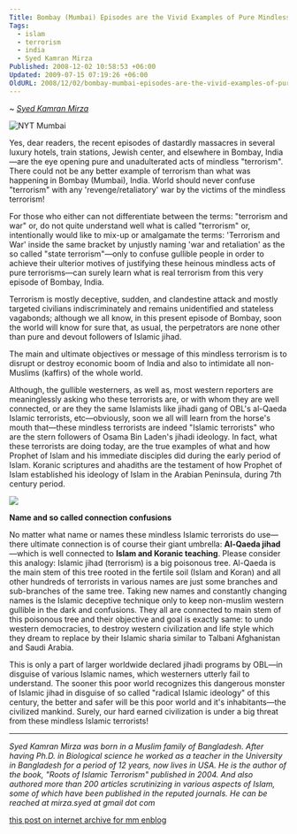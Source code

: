 ```yaml
---
Title: Bombay (Mumbai) Episodes are the Vivid Examples of Pure Mindless Terrorism!
Tags:
  - islam
  - terrorism
  - india
  - Syed Kamran Mirza
Published: 2008-12-02 10:58:53 +06:00
Updated: 2009-07-15 07:19:26 +06:00
OldURL: 2008/12/02/bombay-mumbai-episodes-are-the-vivid-examples-of-pure-mindless-terrorism/
---
```


~ *[Syed Kamran Mirza](https://gold.mukto-mona.com/Articles/skm/index.html)*  
  
![NYT Mumbai](https://graphics8.nytimes.com/images/2008/11/29/world/29mumbai_600a.JPG)

Yes, dear readers, the recent episodes of dastardly massacres in several luxury hotels, train stations, Jewish center, and elsewhere in Bombay, India—are the eye opening pure and unadulterated acts of mindless "terrorism". There could not be any better example of terrorism than what was happening in Bombay (Mumbai), India. World should never confuse "terrorism" with any 'revenge/retaliatory' war by the victims of the mindless terrorism!

For those who either can not differentiate between the terms: "terrorism and war" or, do not quite understand well what is called "terrorism" or, intentionally would like to mix-up or amalgamate the terms: 'Terrorism and War' inside the same bracket by unjustly naming 'war and retaliation' as the so called "state terrorism"—only to confuse gullible people in order to achieve their ulterior motives of justifying these heinous mindless acts of pure terrorisms—can surely learn what is real terrorism from this very episode of Bombay, India.

Terrorism is mostly deceptive, sudden, and clandestine attack and mostly targeted civilians indiscriminately and remains unidentified and stateless vagabonds; although we all know, in this present episode of Bombay, soon the world will know for sure that, as usual, the perpetrators are none other than pure and devout followers of Islamic jihad.

The main and ultimate objectives or message of this mindless terrorism is to disrupt or destroy economic boom of India and also to intimidate all non-Muslims (kaffirs) of the whole world.

Although, the gullible westerners, as well as, most western reporters are meaninglessly asking who these terrorists are, or with whom they are well connected, or are they the same Islamists like jihadi gang of OBL's al-Qaeda Islamic terrorists, etc—obviously, soon we all will learn from the horse's mouth that—these mindless terrorists are indeed "Islamic terrorists" who are the stern followers of Osama Bin Laden's jihadi ideology. In fact, what these terrorists are doing today, are the true examples of what and how Prophet of Islam and his immediate disciples did during the early period of Islam.  Koranic scriptures and ahadiths are the testament of how Prophet of Islam established his ideology of Islam in the Arabian Peninsula, during 7th century period.

![](https://www.telegraph.co.uk/telegraph/multimedia/archive/01122/mumbai-suspect_1122077c.jpg)

**Name and so called connection confusions**

No matter what name or names these mindless Islamic terrorists do use—there ultimate connection is of course their giant umbrella: **Al-Qaeda jihad** —which is well connected to **Islam and Koranic teaching**. Please consider this analogy: Islamic jihad (terrorism) is a big poisonous tree. Al-Qaeda is the main stem of this tree rooted in the fertile soil (Islam and Koran) and all other hundreds of terrorists in various names are just some branches and sub-branches of the same tree. Taking new names and constantly changing names is the Islamic deceptive technique only to keep non-muslim western gullible in the dark and confusions. They all are connected to main stem of this poisonous tree and their objective and goal is exactly same: to undo western democracies, to destroy western civilization and life style which they dream to replace by their Islamic sharia similar to Talbani Afghanistan and Saudi Arabia.

This is only a part of larger worldwide declared jihadi programs by OBL—in disguise of various Islamic names, which westerners utterly fail to understand. The sooner this poor world recognizes this dangerous monster of Islamic jihad in disguise of  so called "radical Islamic ideology" of this century, the better and safer will be this poor world and it's inhabitants—the civilized mankind. Surely, our hard earned civilization is under a big threat from these mindless Islamic terrorists!

-----
*Syed Kamran Mirza was born in a Muslim family of Bangladesh. After having Ph.D. in Biological science he worked as a teacher in the University in Bangladesh for a period of 12 years, now lives in USA. He is the author of the book, "Roots of Islamic Terrorism" published in 2004. And also authored more than 200 articles scrutinizing in various aspects of Islam, some of which have been published in the reputed journals. He can be reached at mirza.syed at gmail dot com*

[this post on internet archive for mm enblog](https://web.archive.org/web/20191030045403/https://enblog.mukto-mona.com/2008/12/02/bombay-mumbai-episodes-are-the-vivid-examples-of-pure-mindless-terrorism)